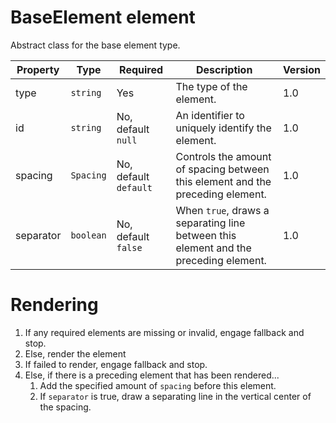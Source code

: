 # BaseElement element

Abstract class for the base element type.

| Property | Type | Required | Description | Version |
|--|--|--|--|--|
| type | `string` | Yes | The type of the element. | 1.0 |
| id | `string` | No, default `null` | An identifier to uniquely identify the element. | 1.0 |
| spacing | `Spacing` | No, default `default` | Controls the amount of spacing between this element and the preceding element. | 1.0 |
| separator | `boolean` | No, default `false` | When `true`, draws a separating line between this element and the preceding element. | 1.0 |

# Rendering

1. If any required elements are missing or invalid, engage fallback and stop.
1. Else, render the element
1. If failed to render, engage fallback and stop.
1. Else, if there is a preceding element that has been rendered...
	1. Add the specified amount of `spacing` before this element.
	1. If `separator` is true, draw a separating line in the vertical center of the spacing.